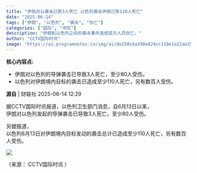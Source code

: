 ```yaml
---
title: "伊朗对以袭击已致3人死亡 以色列袭击伊朗已致110人死亡"
date: "2025-06-14"
tags: ["伊朗", "以色列", "袭击", "伤亡"]
categories: ["国际", "冲突"]
description: "伊朗和以色列之间的袭击事件造成双方人员伤亡。"
author: "CCTV国际时讯"
image: "https://ai.programnotes.cn/img/ai/de250c6a390e824cc110e1a22ae259d6.jpeg"
---
```



**核心内容点:**
- 伊朗对以色列的导弹袭击已导致3人死亡，至少80人受伤。
- 以色列对伊朗境内目标的袭击已造成至少110人死亡，另有数百人受伤。

**源自** | 财联社   2025-06-14 12:29  

据CCTV国际时讯报道，以色列卫生部门消息，自6月13日以来，  
伊朗对以色列发起的导弹袭击已导致3人死亡，至少80人受伤。  
  
另据报道，  
以色列6月13日对伊朗境内目标发动的袭击总计已造成至少110人死亡，另有数百人受伤。  
  
![](https://ai.programnotes.cn/img/ai/8426af9e300a20529807297c29470ed1.jpeg)  
  
（来源：  CCTV国际时讯  ）  
  